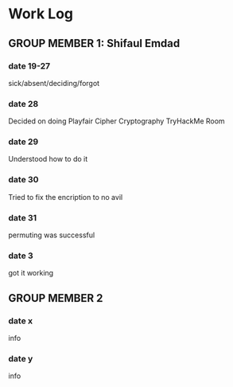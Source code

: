 # Work Log

## GROUP MEMBER 1: Shifaul Emdad

### date 19-27

sick/absent/deciding/forgot 

### date 28

Decided on doing Playfair Cipher Cryptography TryHackMe Room


### date 29

Understood how to do it

### date 30

Tried to fix the encription to no avil

### date 31

permuting was successful

### date 3

got it working

## GROUP MEMBER 2

### date x

info

### date y

info
